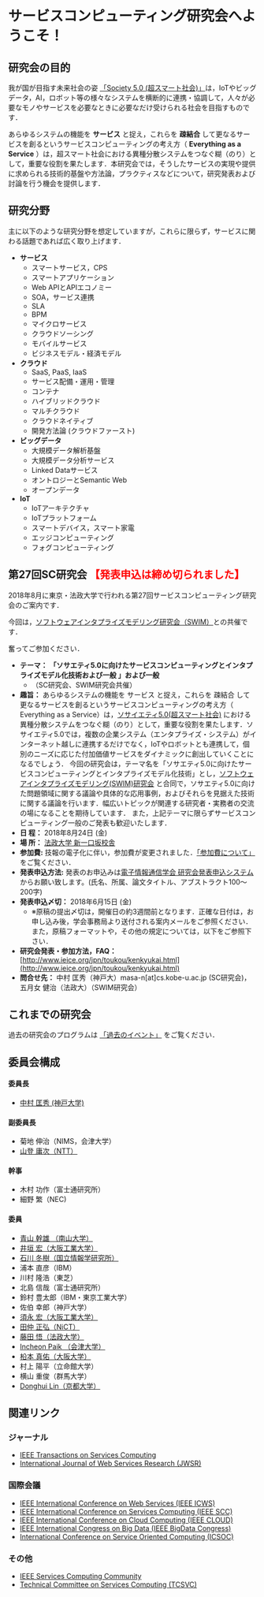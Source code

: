 # サービスコンピューティング研究会へようこそ！

## 研究会の目的
我が国が目指す未来社会の姿 [「Society 5.0 (超スマート社会)」](http://www8.cao.go.jp/cstp/society5_0/index.html)は，IoTやビッグデータ，AI，ロボット等の様々なシステムを横断的に連携・協調して，人々が必要なモノやサービスを必要なときに必要なだけ受けられる社会を目指すものです．

あらゆるシステムの機能を __サービス__ と捉え，これらを __疎結合__ して更なるサービスを創るというサービスコンピューティングの考え方（ __Everything as a Service__ ）は，超スマート社会における異種分散システムをつなぐ糊（のり）として，重要な役割を果たします．本研究会では，そうしたサービスの実現や提供に求められる技術的基盤や方法論，プラクティスなどについて，研究発表および討論を行う機会を提供します．


## 研究分野
主に以下のような研究分野を想定していますが，これらに限らず，サービスに関わる話題であれば広く取り上げます．

- __サービス__
  - スマートサービス，CPS
  - スマートアプリケーション
  - Web APIとAPIエコノミー
  - SOA，サービス連携
  - SLA
  - BPM
  - マイクロサービス
  - クラウドソーシング
  - モバイルサービス
  - ビジネスモデル・経済モデル
- __クラウド__
  - SaaS, PaaS, IaaS
  - サービス配備・運用・管理
  - コンテナ
  - ハイブリッドクラウド
  - マルチクラウド
  - クラウドネイティブ
  - 開発方法論 (クラウドファースト)
- __ビッグデータ__
  - 大規模データ解析基盤
  - 大規模データ分析サービス
  - Linked Dataサービス
  - オントロジーとSemantic Web
  - オープンデータ
- __IoT__
  - IoTアーキテクチャ
  - IoTプラットフォーム
  - スマートデバイス，スマート家電
  - エッジコンピューティング
  - フォグコンピューティング

## 第27回SC研究会 <font color="red">【発表申込は締め切られました】</font> 

2018年8月に東京・法政大学で行われる第27回サービスコンピューティング研究会のご案内です．

今回は，[ソフトウェアインタプライズモデリング研究会（SWIM）](http://www.ieice.org/iss/swim/jpn/)との共催です．

奮ってご参加ください．

- __テーマ：__ __「ソサエティ5.0に向けたサービスコンピューティングとインタプライズモデル化技術および一般 」および一般__
  - （SC研究会、SWIM研究会共催）
- __趣旨：__ あらゆるシステムの機能を サービス と捉え，これらを 疎結合 して更なるサービスを創るというサービスコンピューティングの考え方（
Everything as a Service）は，[ソサイエティ5.0(超スマート社会)](http://www8.cao.go.jp/cstp/society5_0/index.html) における異種分散システムをつなぐ糊（のり）として，重要な役割を果たします．ソサイエティ5.0では，複数の企業システム（エンタプライズ・システム）がインターネット越しに連携するだけでなく，IoTやロボットとも連携して，個別のニーズに応じた付加価値サービスをダイナミックに創出していくことになるでしょう．
今回の研究会は，テーマ名を「ソサエティ5.0に向けたサービスコンピューティングとインタプライズモデル化技術」とし，[ソフトウェアインタプライズモデリング(SWIM)研究会](http://www.ieice.org/iss/swim/jpn/) と合同で，ソサエティ5.0に向けた問題領域に関する議論や具体的な応用事例，およびそれらを見据えた技術に関する議論を行います．幅広いトピックが関連する研究者・実務者の交流の場になることを期待しています．
また，上記テーマに限らずサービスコンピューティング一般のご発表も歓迎いたします．
- __日 程：__ 2018年8月24日 (金)
- __場 所：__ [法政大学 新一口坂校舎](http://www.im.i.hosei.ac.jp/contact/access/)
- __参加費:__ 技報の電子化に伴い，参加費が変更されました．[「参加費について」](https://www.ieice.org/ken/user/index.php?cmd=participation&tgs_regid=0964837c02da4e08b2d163fca5e76f6a3ad2a664adaf3e8eb30c1a856343d0d0) をご覧ください．
- __発表申込方法:__ 発表のお申込みは[電子情報通信学会 研究会発表申込システム](https://www.ieice.org/ken/program/index.php?instsoc=IEICE-D&tgid=IEICE-SC&year=0&region=0&sch1=1&schkey=&pnum=0&psize=2&psort=0&layout=&lang=&term=&pskey=&ps1=1&ps2=1&ps3=1&ps4=1&ps5=1&search_mode=)からお願い致します。(氏名、所属、論文タイトル、アブストラクト100〜200字)
- __発表申込〆切：__ 2018年6月15日 (金)
  - ※原稿の提出〆切は，開催日の約3週間前となります．正確な日付は，お申し込み後，学会事務局より送付される案内メールをご参照ください．また，原稿フォーマットや，その他の規定については，以下をご参照下さい．
- __研究会発表・参加方法，FAQ：__ [http://www.ieice.org/jpn/toukou/kenkyukai.html](http://www.ieice.org/jpn/toukou/kenkyukai.html)
- __問合せ先：__ 中村 匡秀（神戸大）masa-n[at]cs.kobe-u.ac.jp (SC研究会)， 五月女 健治（法政大）（SWIM研究会）

## これまでの研究会

過去の研究会のプログラムは [「過去のイベント」](seminar_list.md) をご覧ください．

## 委員会構成

#### 委員長
- [中村 匡秀 (神戸大学)](http://www27.cs.kobe-u.ac.jp/~masa-n/)

#### 副委員長
- 菊地 伸治（NIMS，会津大学）
- [山登 庸次（NTT）](http://www.sic.ecl.ntt.co.jp/member/yoji-yamato/yoji-yamato.html)

#### 幹事
- 木村 功作（富士通研究所）
- 細野 繁（NEC)

#### 委員
- [青山 幹雄 （南山大学）](http://www.nise.org/)
- [井垣 宏（大阪工業大学）](https://www.oit.ac.jp/laboratory/room/230) 
- [石川 冬樹（国立情報学研究所）](http://research.nii.ac.jp/~f-ishikawa/)
- 浦本 直彦（IBM）
- 川村 隆浩（東芝）
- 北島 信哉（富士通研究所）
- 鈴村 豊太郎（IBM・東京工業大学）
- 佐伯 幸郎（神戸大学）
- [須永 宏（大阪工業大学）](https://www.oit.ac.jp/laboratory/room/88)
- [田仲 正弘（NiCT）](http://www2.nict.go.jp/direct/member/mtnk/index.html)
- [藤田 悟（法政大学）](https://cis.hosei.ac.jp/depts/dm/fujita/)
- [Incheon Paik （会津大学）](http://ebiz.u-aizu.ac.jp/) 
- [柗本 真佑（大阪大学）](http://sdl.ist.osaka-u.ac.jp/~shinsuke/)
- 村上 陽平（立命館大学）
- 横山 重俊（群馬大学）
- [Donghui Lin（京都大学）](http://www.ai.soc.i.kyoto-u.ac.jp/~lindh/)

## 関連リンク
### ジャーナル
- [IEEE Transactions on Services Computing](http://www.computer.org/tsc)
- [International Journal of Web Services Research (JWSR)](http://www.servicescomputing.org/jwsr/)

### 国際会議
- [IEEE International Conference on Web Services (IEEE ICWS)](http://conferences.computer.org/icws/)
- [IEEE International Conference on Services Computing (IEEE SCC)](http://conferences.computer.org/scc/)
- [IEEE International Conference on Cloud Computing (IEEE CLOUD)](http://conferences.computer.org/cloud/)
- [IEEE International Congress on Big Data (IEEE BigData Congress)](http://conferences.computer.org/bigdatacongress/)
- [International Conference on Service Oriented Computing (ICSOC)](http://www.icsoc.org/)

### その他
- [IEEE Services Computing Community](https://www.ieeecommunities.org/services)
- [Technical Committee on Services Computing (TCSVC)](http://tab.computer.org/tcsc/)






